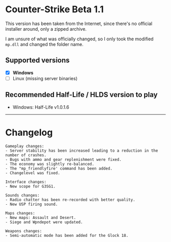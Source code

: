 # Counter-Strike Beta 1.1

This version has been taken from the Internet, since there's no official installer around, only a zipped archive.

I am unsure of what was officially changed, so I only took the modified `mp.dll` and changed the folder name.

## Supported versions
- [x] **Windows**
- [ ] Linux (missing server binaries)

## Recommended Half-Life / HLDS version to play
- Windows: Half-Life v1.0.1.6 

_____

# Changelog

```
Gameplay changes:
- Server stability has been increased leading to a reduction in the number of crashes.
- Bugs with ammo and gear replenishment were fixed.
- The economy was slightly re-balanced.
- The "mp_friendlyfire' command has been added.
- Changelevel was fixed.

Interface changes:
- New scope for G3SG1.

Sounds changes:
- Radio chatter has been re-recorded with better quality.
- New USP firing sound.

Maps changes:
- New maps: Assault and Desert.
- Siege and Wpndepot were updated.

Weapons changes:
- Semi-automatic mode has been added for the Glock 18.
```